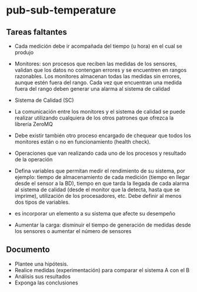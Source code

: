 # pub-sub-temperature
## Tareas faltantes
* Cada medición debe ir acompañada del tiempo (u hora) en el cual se produjo
* Monitores: son procesos que reciben las medidas de los sensores, validan que los datos no contengan errores y se encuentren en rangos razonables. Los monitores almacenan todas las medidas sin errores, aunque estén fuera del rango. Cada vez que encuentran una medida fuera del rango deben generar una alarma al sistema de calidad
* Sistema de Calidad (SC)
* La comunicación entre los monitores y el sistema de calidad se puede realizar utilizando cualquiera de los otros patrones que ofrezca la librería ZeroMQ 

* Debe existir también otro proceso encargado de chequear que todos los monitores están o no en funcionamiento (health check). 
* Operaciones que van realizando cada uno de los procesos y resultado de la operación
* Defina variables que permitan medir el rendimiento de su sistema, por ejemplo: tiempo de almacenamiento de cada medición (tiempo en llegar desde el sensor a la BD), tiempo en que tarda la llegada de cada alarma al sistema de calidad (desde el monitor que la detecta, hasta que se imprime), utilización de los procesadores, etc.  Debe definir al menos dos tipos de variables. 

* es incorporar un elemento a su sistema que afecte su desempeño
* Aumentar la carga: disminuir el tiempo de generación de medidas desde los sensores o aumentar el número de sensores

## Documento 
* Plantee una hipótesis. 
* Realice medidas (experimentación) para comparar el sistema A con el B 
* Análisis sus resultados
* Exponga las conclusiones

